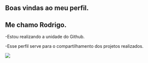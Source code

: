 ## Boas vindas ao meu perfil.

## Me chamo Rodrigo.

-Estou realizando a unidade do Github.

-Esse perfil serve para o compartilhamento dos projetos realizados.

![](https://media1.tenor.com/m/a4B3gu0RUl8AAAAd/slay-queen.gif)


